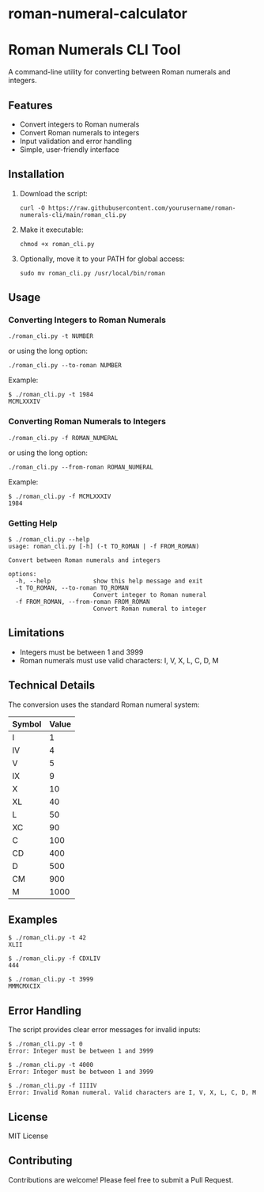 # roman-numeral-calculator
# Roman Numerals CLI Tool

A command-line utility for converting between Roman numerals and integers.

## Features

- Convert integers to Roman numerals
- Convert Roman numerals to integers
- Input validation and error handling
- Simple, user-friendly interface

## Installation

1. Download the script:
   ```
   curl -O https://raw.githubusercontent.com/yourusername/roman-numerals-cli/main/roman_cli.py
   ```

2. Make it executable:
   ```
   chmod +x roman_cli.py
   ```

3. Optionally, move it to your PATH for global access:
   ```
   sudo mv roman_cli.py /usr/local/bin/roman
   ```

## Usage

### Converting Integers to Roman Numerals

```
./roman_cli.py -t NUMBER
```

or using the long option:

```
./roman_cli.py --to-roman NUMBER
```

Example:
```
$ ./roman_cli.py -t 1984
MCMLXXXIV
```

### Converting Roman Numerals to Integers

```
./roman_cli.py -f ROMAN_NUMERAL
```

or using the long option:

```
./roman_cli.py --from-roman ROMAN_NUMERAL
```

Example:
```
$ ./roman_cli.py -f MCMLXXXIV
1984
```

### Getting Help

```
$ ./roman_cli.py --help
usage: roman_cli.py [-h] (-t TO_ROMAN | -f FROM_ROMAN)

Convert between Roman numerals and integers

options:
  -h, --help            show this help message and exit
  -t TO_ROMAN, --to-roman TO_ROMAN
                        Convert integer to Roman numeral
  -f FROM_ROMAN, --from-roman FROM_ROMAN
                        Convert Roman numeral to integer
```

## Limitations

- Integers must be between 1 and 3999
- Roman numerals must use valid characters: I, V, X, L, C, D, M

## Technical Details

The conversion uses the standard Roman numeral system:

| Symbol | Value |
|--------|-------|
| I      | 1     |
| IV     | 4     |
| V      | 5     |
| IX     | 9     |
| X      | 10    |
| XL     | 40    |
| L      | 50    |
| XC     | 90    |
| C      | 100   |
| CD     | 400   |
| D      | 500   |
| CM     | 900   |
| M      | 1000  |

## Examples

```
$ ./roman_cli.py -t 42
XLII

$ ./roman_cli.py -f CDXLIV
444

$ ./roman_cli.py -t 3999
MMMCMXCIX
```

## Error Handling

The script provides clear error messages for invalid inputs:

```
$ ./roman_cli.py -t 0
Error: Integer must be between 1 and 3999

$ ./roman_cli.py -t 4000
Error: Integer must be between 1 and 3999

$ ./roman_cli.py -f IIIIV
Error: Invalid Roman numeral. Valid characters are I, V, X, L, C, D, M
```

## License

MIT License

## Contributing

Contributions are welcome! Please feel free to submit a Pull Request.
